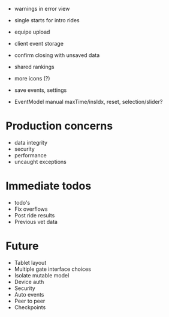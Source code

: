  - warnings in error view
 - single starts for intro rides
 - equipe upload
 - client event storage
 - confirm closing with unsaved data

 - shared rankings
 - more icons (?)
 - save events, settings
 - EventModel manual maxTime/insIdx, reset, selection/slider?

# Production concerns
 - data integrity
 - security
 - performance
 - uncaught exceptions

# Immediate todos
 - todo's
 - Fix overflows
 - Post ride results
 - Previous vet data

# Future
 - Tablet layout
 - Multiple gate interface choices
 - Isolate mutable model
 - Device auth
 - Security
 - Auto events
 - Peer to peer
 - Checkpoints

